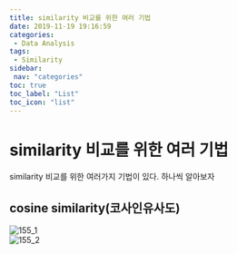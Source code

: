 ```yaml
---
title: similarity 비교를 위한 여러 기법
date: 2019-11-19 19:16:59
categories: 
 - Data Analysis
tags: 
 - Similarity
sidebar:
 nav: "categories"
toc: true
toc_label: "List"
toc_icon: "list"
---
```


# similarity 비교를 위한 여러 기법
similarity 비교를 위한 여러가지 기법이 있다. 하나씩 알아보자

## cosine similarity(코사인유사도)

![155_1](https://www.moongchi.dev/wp-content/images/155_1.png)  
![155_2](https://www.moongchi.dev/wp-content/images/155_2.png)  